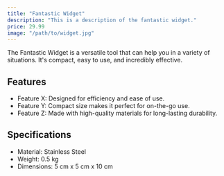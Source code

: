 ```yaml
---
title: "Fantastic Widget"
description: "This is a description of the fantastic widget."
price: 29.99
image: "/path/to/widget.jpg"
---
```


The Fantastic Widget is a versatile tool that can help you in a variety of situations. It's compact, easy to use, and incredibly effective.

## Features

- Feature X: Designed for efficiency and ease of use.
- Feature Y: Compact size makes it perfect for on-the-go use.
- Feature Z: Made with high-quality materials for long-lasting durability.

## Specifications

- Material: Stainless Steel
- Weight: 0.5 kg
- Dimensions: 5 cm x 5 cm x 10 cm
